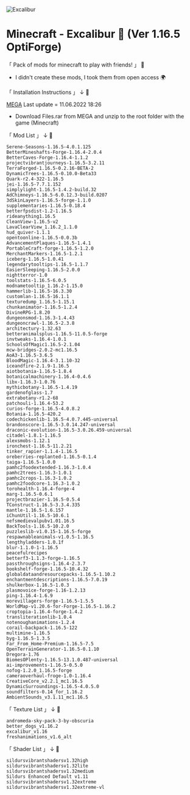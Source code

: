 ![Excalibur](https://user-images.githubusercontent.com/67797794/173035054-b2e8270f-d974-4588-bcfe-760b26386e3c.png)

# Minecraft - Excalibur 🌠 (Ver 1.16.5 OptiForge)
「 Pack of mods for minecraft to play with friends! 」 🤝

 * I didn't create these mods, I took them from open access 🌍

「 Installation Instructions 」 ↓ 🔑

[MEGA](https://mega.nz/file/qVZRSS6A#7xqoEvXECj-Jv9UG4hGTCgGD3bJJHD-ViNoOsina_KY) 
Last update = 11.06.2022 18:26
* Download Files.rar from MEGA and unzip to the root folder with the game (Minecraft)


「 Mod List 」 ↓ 🧱
```
Serene-Seasons-1.16.5-4.0.1.125
BetterMineshafts-Forge-1.16.4-2.0.4
BetterCaves-Forge-1.16.4-1.1.2
projectvibrantjourneys-1.16.5-3.2.11
TerraForged-1.16.5-0.2.16-BETA-2
DynamicTrees-1.16.5-0.10.0-Beta33
Quark-r2.4-322-1.16.5
jei-1.16.5-7.7.1.152
simplylight-1.16.5-1.4.2-build.32
AdChimneys-1.16.5-6.0.12.3-build.0207
3dSkinLayers-1.16.5-forge-1.1.0
supplementaries-1.16.5-0.18.4
betterfpsdist-1.2-1.16.5
rideanything1.16.5
CleanView-1.16.5-v2
LavaClearView_1.16.2_1.1.0
hud_quiver-1.1.1
opentoonline-1.16.5-0.0.3b
AdvancementPlaques-1.16.5-1.4.1
PortableCraft-forge-1.16.5-1.2.0
MerchantMarkers-1.16.5-1.2.1
iceberg-1.16.5-1.0.41
legendarytooltips-1.16.5-1.1.7
EasierSleeping-1.16.5-2.0.0
nightterror-1.0
toolstats-1.16.5-6.0.5
modnametooltip_1.16.2-1.15.0
hammerlib-1.16.5-16.3.30
customlan-1.16.5-16.1.1
texturedump_1.16.5-1.15.1
chunkanimator-1.16.5-1.2.4
DivineRPG-1.8.20
dungeonsmod-1.16.3-1.4.43
dungeoncrawl-1.16.5-2.3.8
architectury-1.32.63
betteranimalsplus-1.16.5-11.0.5-forge
invtweaks-1.16.4-1.0.1
SchoolsOfMagic1.16.5-2.1.04
mcw-bridges-2.0.2-mc1.16.5
AoA3-1.16.5-3.6.5
BloodMagic-1.16.4-3.1.10-32
iceandfire-2.1.9-1.16.5
aiotbotania-1.16.5-1.8.4
botanicalmachinery-1.16.4-0.4.6
libx-1.16.3-1.0.76
mythicbotany-1.16.5-1.4.19
gardenofglass-1.7
extrabotany-r1.2-68
patchouli-1.16.4-53.2
curios-forge-1.16.5-4.0.8.2
Botania-1.16.5-420.2
codechickenlib-1.16.5-4.0.7.445-universal
brandonscore-1.16.5-3.0.14.247-universal
draconic-evolution-1.16.5-3.0.26.459-universal
citadel-1.8.1-1.16.5
alexsmobs-1.12.1
ironchest-1.16.5-11.2.21
tinker_rapier-1.1.4-1.16.5
oreberries-replanted-1.16.5-0.1.4
taiga-1.16.5-1.0.0
pamhc2foodextended-1.16.3-1.0.4
pamhc2trees-1.16.3-1.0.1
pamhc2crops-1.16.3-1.0.2
pamhc2foodcore-1.16.3-1.0.2
torohealth-1.16.4-forge-4
marg-1.16.5-0.6.1
projectbrazier-1.16.5-0.5.4
TConstruct-1.16.5-3.3.4.335
mantle-1.16.5-1.6.157
iChunUtil-1.16.5-10.6.1
nefsmedievalpubv1.01.16.5
BackTools-1.16.5-10.2.0
puzzleslib-v1.0.15-1.16.5-forge
respawnableanimals-v1.0.5-1.16.5
lengthyladders-1.0.1f
blur-1.1.0-1-1.16.5
peacefulrecipes
betterf3-1.1.3-forge-1.16.5
passthroughsigns-1.16.4-2.3.7
bookshelf-forge-1.16.5-10.4.32
globaldataandresourcepacks-1.16.5-1.10.2
enchantmentdescriptions-1.16.5-7.0.19
shulkerbox-1.16.5-1.0.3
plasmovoice-forge-1.16-1.2.13
ping-1.16.4-1.6.9
morevillagers-forge-1.16.5-1.5.5
WorldMap-v1.20.6-for-Forge-1.16.5-1.16.2
croptopia-1.16.4-forge-1.4.2
transliterationlib-1.0.4
notenoughanimations-1.2.4
corail-backpack-1.16.5-122
multimine-1.16.5
byg-1.16.5-1.3.5
Far_From_Home-Premium-1.16.5-7.5
OpenTerrainGenerator-1.16.5-0.1.10
Dregora-1.76
BiomesOPlenty-1.16.5-13.1.0.487-universal
ai-improvements-1.16.5-0.5.0
nofog-1.2.0_1.16.5-forge
cameraoverhaul-froge-1.0-1.16.4
CreativeCore_v2.2.1_mc1.16.5
DynamicSurroundings-1.16.5-4.0.5.0
soundfilters-0.14_for_1.16.2
AmbientSounds_v3.1.11_mc1.16.5
```

「 Texture List 」 ↓ 🎨
```
andromeda-sky-pack-3-by-obscuria
better_dogs_v1.16.2
excalibur_v1.16
freshanimations_v1.6_alt
```

「 Shader List 」 ↓ 🌹
```
sildursvibrantshadersv1.32high
sildursvibrantshadersv1.32lite
sildursvibrantshadersv1.32medium
Sildurs Enhanced Default v1.11
sildursvibrantshadersv1.32extreme
sildursvibrantshadersv1.32extreme-vl
```

